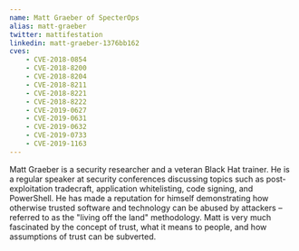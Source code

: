 ```yaml
---
name: Matt Graeber of SpecterOps
alias: matt-graeber
twitter: mattifestation
linkedin: matt-graeber-1376bb162
cves:
    - CVE-2018-0854
    - CVE-2018-8200
    - CVE-2018-8204
    - CVE-2018-8211
    - CVE-2018-8221
    - CVE-2018-8222
    - CVE-2019-0627
    - CVE-2019-0631
    - CVE-2019-0632
    - CVE-2019-0733
    - CVE-2019-1163
---
```

Matt Graeber is a security researcher and a veteran Black Hat trainer. He is a regular speaker at security conferences discussing topics such as post-exploitation tradecraft, application whitelisting, code signing, and PowerShell. He has made a reputation for himself demonstrating how otherwise trusted software and technology can be abused by attackers – referred to as the "living off the land" methodology. Matt is very much fascinated by the concept of trust, what it means to people, and how assumptions of trust can be subverted.

